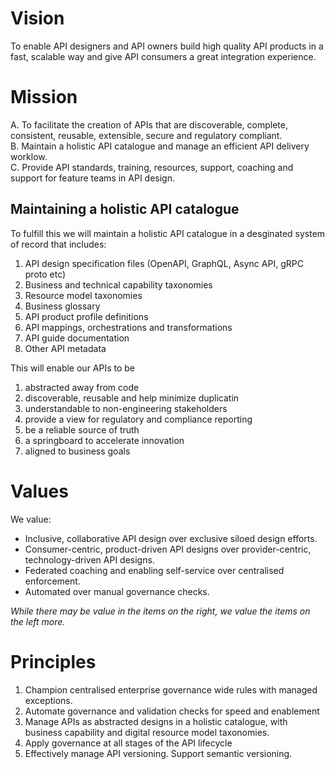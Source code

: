
# Vision 

To enable API designers and API owners build high quality API products in a fast, scalable way and give API consumers a great integration experience.


# Mission

A. To facilitate the creation of APIs that are discoverable, complete, consistent, reusable, extensible, secure and regulatory compliant.  
B. Maintain a holistic API catalogue and manage an efficient API delivery worklow.  
C. Provide API standards, training, resources, support, coaching and support for feature teams in API design. 

## Maintaining a holistic API catalogue
To fulfill this we will maintain a holistic API catalogue in a desginated system of record that includes:
1. API design specification files (OpenAPI, GraphQL, Async API, gRPC proto etc)
2. Business and technical capability taxonomies
3. Resource model taxonomies
4. Business glossary
5. API product profile definitions
6. API mappings, orchestrations and transformations
7. API guide documentation
8. Other API metadata

This will enable our APIs to be 
1. abstracted away from code 
2. discoverable, reusable and help minimize duplicatin
3. understandable to non-engineering stakeholders
4. provide a view for regulatory and compliance reporting
5. be a reliable source of truth
6. a springboard to accelerate innovation 
7. aligned to business goals

# Values

We value:
- Inclusive, collaborative API design over exclusive siloed design efforts. 
- Consumer-centric, product-driven API designs over provider-centric, technology-driven API designs.
- Federated coaching and enabling self-service over centralised enforcement.  
- Automated over manual governance checks.  

_While there may be value in the items on the right, we value the items on the left more._

# Principles
1. Champion centralised enterprise governance wide rules with managed exceptions. 
2. Automate governance and validation checks for speed and enablement
3. Manage APIs as abstracted designs in a holistic catalogue, with business capability and digital resource model taxonomies. 
4. Apply governance at all stages of the API lifecycle
5. Effectively manage API versioning. Support semantic versioning. 



